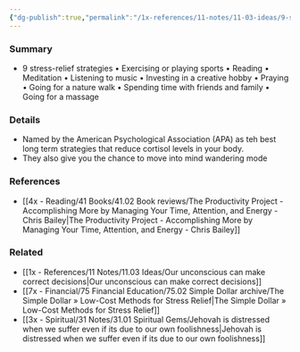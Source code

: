 ```yaml
---
{"dg-publish":true,"permalink":"/1x-references/11-notes/11-03-ideas/9-strategies-for-stress-relief/","title":"9 strategies for stress relief","noteIcon":""}
---
```



### Summary
- 9 stress-relief strategies
	• Exercising or playing sports
	• Reading
	• Meditation
	• Listening to music
	• Investing in a creative hobby
	• Praying
	• Going for a nature walk
	• Spending time with friends and family
	• Going for a massage

### Details
- Named by the American Psychological Association (APA) as teh best long term strategies that reduce cortisol levels in your body.
- They also give you the chance to move into mind wandering mode

### References
- [[4x - Reading/41 Books/41.02 Book reviews/The Productivity Project - Accomplishing More by Managing Your Time, Attention, and Energy - Chris Bailey\|The Productivity Project - Accomplishing More by Managing Your Time, Attention, and Energy - Chris Bailey]]

### Related
- [[1x - References/11 Notes/11.03 Ideas/Our unconscious can make correct decisions\|Our unconscious can make correct decisions]]
- [[7x - Financial/75 Financial Education/75.02 Simple Dollar archive/The Simple Dollar » Low-Cost Methods for Stress Relief\|The Simple Dollar » Low-Cost Methods for Stress Relief]]
- [[3x - Spiritual/31 Notes/31.01 Spiritual Gems/Jehovah is distressed when we suffer even if its due to our own foolishness\|Jehovah is distressed when we suffer even if its due to our own foolishness]]
